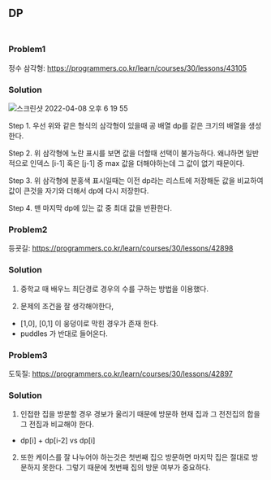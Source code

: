 ##  DP <br/><br/>

### Problem1

정수 삼각형: https://programmers.co.kr/learn/courses/30/lessons/43105  

### Solution

![스크린샷 2022-04-08 오후 6 19 55](https://user-images.githubusercontent.com/60414900/162406233-3893e4be-d705-4270-bdee-8ae0bfce81e1.png)


Step 1. 우선 위와 같은 형식의 삼각형이 있을때 공 배열 dp를 같은 크기의 배열을 생성한다.

Step 2. 위 삼각형에 노란 표시를 보면 값을 더할때 선택이 불가능하다. 왜냐하면 일반적으로 인덱스 [i-1] 혹은 [j-1] 중 max 값을 더해야하는데 그 값이 없기 때문이다.

Step 3. 위 삼각형에 분홍색 표시일때는 이전 dp라는 리스트에 저장해둔 값을 비교하여 값이 큰것을 자기와 더해서 dp에 다시 저장한다.

Step 4. 맨 마지막 dp에 있는 값 중 최대 값을 반환한다.

### Problem2   

등굣길: https://programmers.co.kr/learn/courses/30/lessons/42898

### Solution

1. 중학교 때 배우느 최단경로 경우의 수를 구하는 방법을 이용했다.

2. 문제의 조건을 잘 생각해야한다,
- [1,0], [0,1] 이 웅덩이로 막힌 경우가 존재 한다.
- puddles 가 반대로 들어온다.




### Problem3  

도둑질: https://programmers.co.kr/learn/courses/30/lessons/42897

### Solution

1. 인접한 집을 방문할 경우 경보가 울리기 때문에 방문하 현재 집과 그 전전집의 합을 그 전집과 비교해야 한다. 
- dp[i] + dp[i-2] vs dp[i] 

2. 또한 케이스를 잘 나누어야 하는것은 첫번째 집으 방문하면 마지막 집은 절대로 방문하지 못한다. 그렇기 때문에 첫번째 집의 방문 여부가 중요하다.

